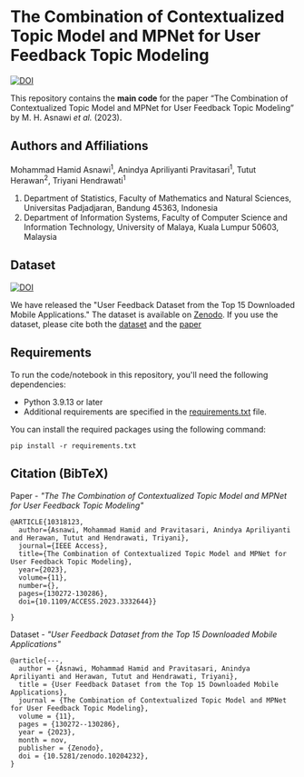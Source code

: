 # The Combination of Contextualized Topic Model and MPNet for User Feedback Topic Modeling

[![DOI](https://img.shields.io/badge/DOI-10.1109/ACCESS.2023.3332644-blue)](https://doi.org/10.1109/ACCESS.2023.3332644)


This repository contains the **main code** for the paper “The Combination of Contextualized Topic Model and MPNet for User Feedback Topic Modeling” by M. H. Asnawi *et al.* (2023).

## Authors and Affiliations
Mohammad Hamid Asnawi<sup>1</sup>, Anindya Apriliyanti Pravitasari<sup>1</sup>, Tutut Herawan<sup>2</sup>, Triyani Hendrawati<sup>1</sup>


1. Department of Statistics, Faculty of Mathematics and Natural Sciences, Universitas Padjadjaran, Bandung 45363, Indonesia
2. Department of Information Systems, Faculty of Computer Science and Information Technology, University of Malaya, Kuala Lumpur 50603, Malaysia


## Dataset
[![DOI](https://img.shields.io/badge/DOI-10.5281/zenodo.10204232-blue)](https://doi.org/10.5281/zenodo.10204232)

We have released the "User Feedback Dataset from the Top 15 Downloaded Mobile Applications." The dataset is available on [Zenodo](https://zenodo.org/records/10204232).
If you use the dataset, please cite both the [dataset](https://zenodo.org/records/10204232) and the [paper](https://doi.org/10.1109/ACCESS.2023.3332644) 


## Requirements

To run the code/notebook in this repository, you'll need the following dependencies:

- Python 3.9.13 or later
- Additional requirements are specified in the [requirements.txt](./requirements.txt) file.

You can install the required packages using the following command:
```
pip install -r requirements.txt
```


## Citation (BibTeX)

Paper - _"The The Combination of Contextualized Topic Model and MPNet for User Feedback Topic Modeling"_
```
@ARTICLE{10318123,
  author={Asnawi, Mohammad Hamid and Pravitasari, Anindya Apriliyanti and Herawan, Tutut and Hendrawati, Triyani},
  journal={IEEE Access}, 
  title={The Combination of Contextualized Topic Model and MPNet for User Feedback Topic Modeling}, 
  year={2023},
  volume={11},
  number={},
  pages={130272-130286},
  doi={10.1109/ACCESS.2023.3332644}}

}
```

Dataset - _"User Feedback Dataset from the Top 15 Downloaded Mobile Applications"_
```
@article{---,
  author = {Asnawi, Mohammad Hamid and Pravitasari, Anindya Apriliyanti and Herawan, Tutut and Hendrawati, Triyani},
  title = {User Feedback Dataset from the Top 15 Downloaded Mobile Applications},
  journal = {The Combination of Contextualized Topic Model and MPNet for User Feedback Topic Modeling},
  volume = {11},
  pages = {130272--130286},
  year = {2023},
  month = nov,
  publisher = {Zenodo},
  doi = {10.5281/zenodo.10204232},
}
```
